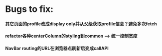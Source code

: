 # Bugs to fix:

#### 其它页面的profile改成display only并从父级获取profile信息？避免多次fetch

#### refactor各种centerColumn的styling到common --> 统一控制宽度

#### NavBar routing的URL在浏览器点刷新后变成callAPI





